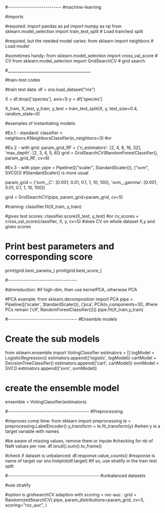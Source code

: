 #---------------------------
#machine-learning

#imports

#required:
import pandas as pd
import numpy as np
from sklearn.model_selection import train_test_split        # Load train/test split

#required, but the needed model varies:
from sklearn import neighbors                               # Load model

#sometimes handy:
from sklearn.model_selection import cross_val_score         # CV
from sklearn.model_selection import GridSearchCV            # grid search

#__________________________________________

#train-test codes

#train test data:
df = sns.load_dataset("iris")

X = df.drop(['species'], axis=1)
y = df['species']

X_train, X_test, y_train, y_test = train_test_split(X, y, test_size=0.4, random_state=0)

#examples of instantiating models: 

#Ex.1 - standard: 
classifier = neighbors.KNeighborsClassifier(n_neighbors=3) #or

#Ex.2 - with grid:
param_grid_RF = {'n_estimators': [2, 4, 8, 16, 32],
                 'max_depth': [2, 3, 4, 5, 6]}
grid = GridSearchCV(RandomForestClassifier(), param_grid_RF, cv=6)

#Ex.3 - with pipe:
pipe = Pipeline([("scaler", StandardScaler()), ("svm", SVC())]) #StandardScaler() is more usual

param_grid = {'svm__C': [0.001, 0.01, 0.1, 1, 10, 100],
              'svm__gamma': [0.001, 0.01, 0.1, 1, 10, 100]}

grid = GridSearchCV(pipe, param_grid=param_grid, cv=5)

#training:
classifier.fit(X_train, y_train) 

#gives test scores:
classifier.score(X_test, y_test) #or
cv_scores = cross_val_score(classifier, X, y, cv=5)       #does CV on whole dataset X,y and gives scores


# Print best parameters and corresponding score
print(grid.best_params_)
print(grid.best_score_)

#-----------------------------------

#dimreduction:
#if high-dim, then use kernelPCA, otherwise PCA

#PCA example:
from sklearn.decomposition import PCA
pipe = Pipeline([(‘scaler’, StandardScaler()),
 (‘pca’, PCA(n_components=3)), #here PCs remain
 (‘clf’, RandomForestClassifier())])
pipe.fit(X_train,y_train)

#-----------------------------------
#Ensemble models

# Create the sub models
from sklearn.ensemble import VotingClassifier
estimators = []
logModel = LogisticRegression()
estimators.append(('logistic', logModel))
cartModel = DecisionTreeClassifier()
estimators.append(('cart', cartModel))
svmModel = SVC()
estimators.append(('svm', svmModel))
# create the ensemble model
ensemble = VotingClassifier(estimators)

#-----------------------------------------
#Preprocessing:

#improves comp time:
from sklearn import preprocessing
le = preprocessing.LabelEncoder()
y_transform = le.fit_transform(y) #when y is a target variable with names

#be aware of missing values, remove them or inpute
#checking for nb of NaN values per row:
df.isnull().sum().to_frame()

#check if dataset is unbalanced:
df.response.value_counts() #response is name of target var
sns.histplot(df.target) 
#if so, use stratify in the train test split

#----------------------------------------------
#unbalanced datasets

#use stratify

#option is gridsearchCV adaption with scoring = roc-auc : 
grid = RandomizedSearchCV(
    pipe, 
    param_distributions=param_grid, 
    cv=5,
    scoring="roc_auc",
)
